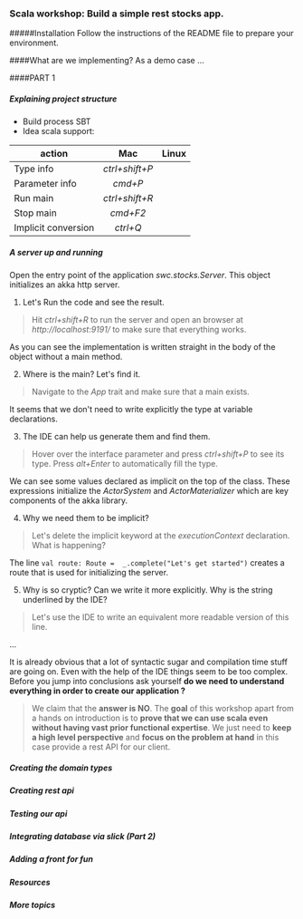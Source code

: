 ### Scala workshop: Build a simple rest stocks app.

#####Installation
Follow the instructions of the README file to prepare your environment.

####What are we implementing? 
As a demo case ...

####PART  1 
##### Explaining project structure 
* Build process SBT
* Idea scala support:

action | Mac | Linux
---  | :---: | ---
Type info | _ctrl+shift+P_ |
Parameter info | _cmd+P_ |
Run main| _ctrl+shift+R_
Stop main | _cmd+F2_
Implicit conversion | _ctrl+Q_

##### A server up and running

Open the entry point of the application _swc.stocks.Server_. This object initializes an akka http server.

1) Let's Run the code and see the result.

> Hit _ctrl+shift+R_ to run the server and  open an browser at _http://localhost:9191/_ to make sure that everything works.

As you can see the implementation is written straight in the body of the object without a main method.

2) Where is the main? Let's find it.

> Navigate to the _App_ trait and make sure that a main exists.

It seems that we don't need to write explicitly the type at variable declarations.

3) The IDE can help us generate them and find them.

> Hover over the interface parameter and press _ctrl+shift+P_ to see its type.
Press _alt+Enter_ to automatically fill the type.

We can see some values declared as implicit on the top of the class.
These expressions initialize the _ActorSystem_ and _ActorMaterializer_ which are 
key components of the akka library.

4) Why we need them to be implicit?

> Let's delete the implicit keyword at the _executionContext_ declaration. What is happening?

The line 
```val route: Route =  _.complete("Let's get started")```
creates a route that is used for initializing the server.

5) Why is so cryptic? Can we write it more explicitly. Why is the string underlined by the IDE?

> Let's use the IDE to write an equivalent more readable version of this line.

...

It is already obvious that a lot of syntactic sugar and compilation time stuff are going on. Even with the help  of the IDE things seem to be too complex.
Before you jump into conclusions ask yourself __do we need to understand everything in order to create our application ?__


> We claim that the **answer is NO**. The __goal__ of this workshop apart from a hands on introduction is to __prove that we can use scala even without having vast prior  functional expertise__.
We just need to __keep a high level perspective__ and __focus on the problem at hand__ in this case provide a rest API for our client.


##### Creating the domain types 

##### Creating rest api

##### Testing our api

##### Integrating database via slick (Part 2)

##### Adding a front for fun

##### Resources

##### More topics